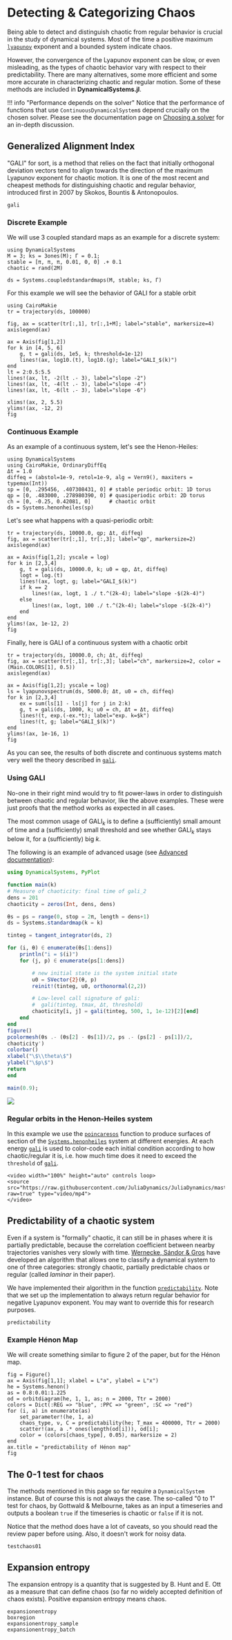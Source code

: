 # Detecting & Categorizing Chaos
Being able to detect and distinguish chaotic from regular behavior is crucial in the study of dynamical systems.
Most of the time a positive maximum [`lyapunov`](@ref) exponent
and a bounded system indicate chaos.

However, the convergence of the Lyapunov exponent can be slow, or even misleading, as the types of chaotic behavior vary with respect to their predictability.
There are many alternatives, some more efficient and some more accurate in characterizing chaotic and regular motion. Some of these methods are included in **DynamicalSystems.jl**.

!!! info "Performance depends on the solver"
    Notice that the performance of functions that use `ContinuousDynamicalSystem`s depend crucially on the chosen solver. Please see the documentation page on [Choosing a solver](@ref) for an in-depth discussion.

## Generalized Alignment Index
"GALI" for sort, is a method that relies on the fact that initially orthogonal deviation vectors tend to align towards the direction of the maximum Lyapunov exponent for chaotic motion.
It is one of the most recent and cheapest methods for distinguishing chaotic and regular behavior, introduced first in 2007 by Skokos, Bountis & Antonopoulos.
```@docs
gali
```


### Discrete Example
We will use 3 coupled standard maps as an example for a discrete system:
```@example MAIN
using DynamicalSystems
M = 3; ks = 3ones(M); Γ = 0.1;
stable = [π, π, π, 0.01, 0, 0] .+ 0.1
chaotic = rand(2M)

ds = Systems.coupledstandardmaps(M, stable; ks, Γ)
```

For this example we will see the behavior of GALI for a stable orbit
```@example MAIN
using CairoMakie
tr = trajectory(ds, 100000)

fig, ax = scatter(tr[:,1], tr[:,1+M]; label="stable", markersize=4)
axislegend(ax)

ax = Axis(fig[1,2])
for k in [4, 5, 6]
    g, t = gali(ds, 1e5, k; threshold=1e-12)
    lines!(ax, log10.(t), log10.(g); label="GALI_$(k)")
end
lt = 2:0.5:5.5
lines!(ax, lt, -2(lt .- 3), label="slope -2")
lines!(ax, lt, -4(lt .- 3), label="slope -4")
lines!(ax, lt, -6(lt .- 3), label="slope -6")

xlims!(ax, 2, 5.5)
ylims!(ax, -12, 2)
fig
```

### Continuous Example
As an example of a continuous system, let's see the Henon-Heiles:
```@example MAIN
using DynamicalSystems
using CairoMakie, OrdinaryDiffEq
Δt = 1.0
diffeq = (abstol=1e-9, retol=1e-9, alg = Vern9(), maxiters = typemax(Int))
sp = [0, .295456, .407308431, 0] # stable periodic orbit: 1D torus
qp = [0, .483000, .278980390, 0] # quasiperiodic orbit: 2D torus
ch = [0, -0.25, 0.42081, 0]      # chaotic orbit
ds = Systems.henonheiles(sp)
```
Let's see what happens with a quasi-periodic orbit:
```@example MAIN
tr = trajectory(ds, 10000.0, qp; Δt, diffeq)
fig, ax = scatter(tr[:,1], tr[:,3]; label="qp", markersize=2)
axislegend(ax)

ax = Axis(fig[1,2]; yscale = log)
for k in [2,3,4]
    g, t = gali(ds, 10000.0, k; u0 = qp, Δt, diffeq)
    logt = log.(t)
    lines!(ax, logt, g; label="GALI_$(k)")
    if k == 2
        lines!(ax, logt, 1 ./ t.^(2k-4); label="slope -$(2k-4)")
    else
        lines!(ax, logt, 100 ./ t.^(2k-4); label="slope -$(2k-4)")
    end
end
ylims!(ax, 1e-12, 2)
fig
```

Finally, here is GALI of a continuous system with a chaotic orbit
```@example MAIN
tr = trajectory(ds, 10000.0, ch; Δt, diffeq)
fig, ax = scatter(tr[:,1], tr[:,3]; label="ch", markersize=2, color = (Main.COLORS[1], 0.5))
axislegend(ax)

ax = Axis(fig[1,2]; yscale = log)
ls = lyapunovspectrum(ds, 5000.0; Δt, u0 = ch, diffeq)
for k in [2,3,4]
    ex = sum(ls[1] - ls[j] for j in 2:k)
    g, t = gali(ds, 1000, k; u0 = ch, Δt = Δt, diffeq)
    lines!(t, exp.(-ex.*t); label="exp. k=$k")
    lines!(t, g; label="GALI_$(k)")
end
ylims!(ax, 1e-16, 1)
fig
```

As you can see, the results of both discrete and continuous systems match very well the theory described in [`gali`](@ref).

### Using GALI
No-one in their right mind would try to fit power-laws in order to distinguish between chaotic and regular behavior, like the above examples. These were just proofs that the method works as expected in all cases.

The most common usage of $\text{GALI}_k$ is to define a (sufficiently) small
amount of time and a (sufficiently) small threshold and see whether $\text{GALI}_k$
stays below it, for a (sufficiently) big $k$.

The following is an example of advanced usage (see [Advanced documentation](@ref)):
```julia
using DynamicalSystems, PyPlot

function main(k)
# Measure of chaoticity: final time of gali_2
dens = 201
chaoticity = zeros(Int, dens, dens)

θs = ps = range(0, stop = 2π, length = dens+1)
ds = Systems.standardmap(k = k)

tinteg = tangent_integrator(ds, 2)

for (i, θ) ∈ enumerate(θs[1:dens])
    println("i = $(i)")
    for (j, p) ∈ enumerate(ps[1:dens])

        # new initial state is the system initial state
        u0 = SVector{2}(θ, p)
        reinit!(tinteg, u0, orthonormal(2,2))

        # Low-level call signature of gali:
        #  gali(tinteg, tmax, Δt, threshold)
        chaoticity[i, j] = gali(tinteg, 500, 1, 1e-12)[2][end]
    end
end
figure()
pcolormesh(θs .- (θs[2] - θs[1])/2, ps .- (ps[2] - ps[1])/2,
chaoticity')
colorbar()
xlabel("\$\\theta\$")
ylabel("\$p\$")
return
end

main(0.9);
```
![](https://raw.githubusercontent.com/JuliaDynamics/JuliaDynamics/master/videos/chaos/gali_standardmap.png?raw=true)

### Regular orbits in the Henon-Heiles system
In this example we use the [`poincaresos`](@ref) function to produce
surfaces of section of the [`Systems.henonheiles`](@ref) system
at different energies. At each energy [`gali`](@ref) is used to color-code
each initial condition according to how chaotic/regular it is, i.e. how much time
does it need to exceed the `threshold` of [`gali`](@ref).


```@raw html
<video width="100%" height="auto" controls loop>
<source src="https://raw.githubusercontent.com/JuliaDynamics/JuliaDynamics/master/videos/chaos/gali_psos_henonhelies.mp4?raw=true" type="video/mp4">
</video>
```

## Predictability of a chaotic system
Even if a system is "formally" chaotic, it can still be in phases where it is partially
predictable, because the correlation coefficient between nearby trajectories vanishes
very slowly with time.
[Wernecke, Sándor & Gros](https://www.nature.com/articles/s41598-017-01083-x) have
developed an algorithm that allows one to classify a dynamical system to one of three
categories: strongly chaotic, partially predictable chaos or regular 
(called *laminar* in their paper).

We have implemented their algorithm in the function [`predictability`](@ref).
Note that we set up the implementation to always return regular behavior for negative
Lyapunov exponent. You may want to override this for research purposes.

```@docs
predictability
```

### Example Hénon Map
We will create something similar to figure 2 of the paper, but for the Hénon map.

```@example MAIN
fig = Figure()
ax = Axis(fig[1,1]; xlabel = L"a", ylabel = L"x")
he = Systems.henon()
as = 0.8:0.01:1.225
od = orbitdiagram(he, 1, 1, as; n = 2000, Ttr = 2000)
colors = Dict(:REG => "blue", :PPC => "green", :SC => "red")
for (i, a) in enumerate(as)
    set_parameter!(he, 1, a)
    chaos_type, ν, C = predictability(he; T_max = 400000, Ttr = 2000)
    scatter!(ax, a .* ones(length(od[i])), od[i]; 
    color = (colors[chaos_type], 0.05), markersize = 2)
end
ax.title = "predictability of Hénon map"
fig
```

## The 0-1 test for chaos
The methods mentioned in this page so far require a `DynamicalSystem` instance.
But of course this is not always the case. The so-called "0 to 1" test for chaos, by 
Gottwald & Melbourne, takes as an input a timeseries and outputs a boolean `true` if 
the timeseries is chaotic or `false` if it is not.

Notice that the method does have a lot of caveats, so you should read the review paper 
before using. Also, it doesn't work for noisy data.

```@docs
testchaos01
```

## Expansion entropy
The expansion entropy is a quantity that is suggested by B. Hunt and E. Ott as a measure 
that can define chaos (so far no widely accepted definition of chaos exists). 
Positive expansion entropy means chaos.

```@docs
expansionentropy
boxregion
expansionentropy_sample
expansionentropy_batch
```
